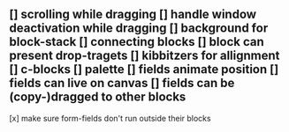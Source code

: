 [] scrolling while dragging
[] handle window deactivation while dragging
[] background for block-stack
[] connecting blocks
  [] block can present drop-tragets
[] kibbitzers for allignment
[] c-blocks
[] palette
[] fields animate position
[] fields can live on canvas
[] fields can be (copy-)dragged to other blocks
-------------
[x] make sure form-fields don't run outside their blocks